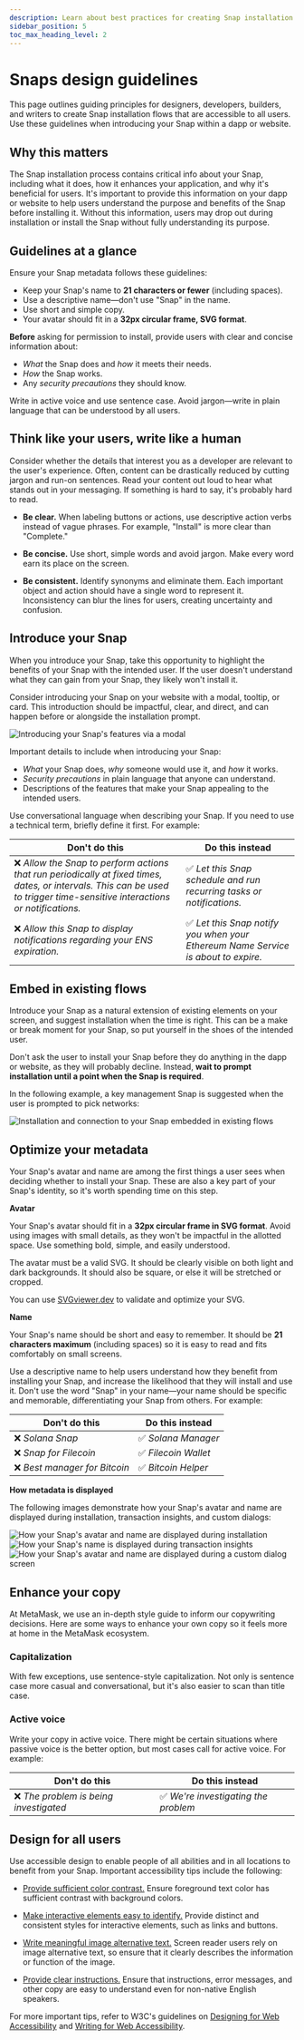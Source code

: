 ```yaml
---
description: Learn about best practices for creating Snap installation flows.
sidebar_position: 5
toc_max_heading_level: 2
---
```


# Snaps design guidelines

This page outlines guiding principles for designers, developers, builders, and writers to create
Snap installation flows that are accessible to all users.
Use these guidelines when introducing your Snap within a dapp or website.

## Why this matters

The Snap installation process contains critical info about your Snap, including what it does, how it
enhances your application, and why it's beneficial for users.
It's important to provide this information on your dapp or website to help users understand the
purpose and benefits of the Snap before installing it.
Without this information, users may drop out during installation or install the Snap without fully
understanding its purpose.

## Guidelines at a glance

Ensure your Snap metadata follows these guidelines:

- Keep your Snap's name to **21 characters or fewer** (including spaces).
- Use a descriptive name&mdash;don't use "Snap" in the name.
- Use short and simple copy.
- Your avatar should fit in a **32px circular frame, SVG format**.

**Before** asking for permission to install, provide users with clear and concise information about:

- _What_ the Snap does and _how_ it meets their needs.
- _How_ the Snap works.
- Any _security precautions_ they should know.

Write in active voice and use sentence case.
Avoid jargon&mdash;write in plain language that can be understood by all users.

## Think like your users, write like a human

Consider whether the details that interest you as a developer are relevant to the user's experience.
Often, content can be drastically reduced by cutting jargon and run-on sentences.
Read your content out loud to hear what stands out in your messaging.
If something is hard to say, it's probably hard to read.

- **Be clear.**
  When labeling buttons or actions, use descriptive action verbs instead of vague phrases.
  For example, "Install" is more clear than "Complete."

- **Be concise.**
  Use short, simple words and avoid jargon.
  Make every word earn its place on the screen.

- **Be consistent.**
  Identify synonyms and eliminate them.
  Each important object and action should have a single word to represent it.
  Inconsistency can blur the lines for users, creating uncertainty and confusion.

## Introduce your Snap

When you introduce your Snap, take this opportunity to highlight the benefits of your Snap with the
intended user.
If the user doesn't understand what they can gain from your Snap, they likely won't install it.

Consider introducing your Snap on your website with a modal, tooltip, or card.
This introduction should be impactful, clear, and direct, and can happen before or alongside the
installation prompt.

![Introducing your Snap's features via a modal](../assets/install-modal.png)

Important details to include when introducing your Snap:

- _What_ your Snap does, _why_ someone would use it, and _how_ it works.
- _Security precautions_ in plain language that anyone can understand.
- Descriptions of the features that make your Snap appealing to the intended users.

Use conversational language when describing your Snap.
If you need to use a technical term, briefly define it first.
For example:

| Don't do this                                                                                                                                                              | Do this instead                                                                  |
|----------------------------------------------------------------------------------------------------------------------------------------------------------------------------|----------------------------------------------------------------------------------|
| ❌ _Allow the Snap to perform actions that run periodically at fixed times, dates, or intervals. This can be used to trigger time-sensitive interactions or notifications._ | ✅ _Let this Snap schedule and run recurring tasks or notifications._             |
| ❌ _Allow this Snap to display notifications regarding your ENS expiration._                                                                                                | ✅ _Let this Snap notify you when your Ethereum Name Service is about to expire._ |

## Embed in existing flows

Introduce your Snap as a natural extension of existing elements on your screen, and suggest
installation when the time is right.
This can be a make or break moment for your Snap, so put yourself in the shoes of the intended user.

Don't ask the user to install your Snap before they do anything in the dapp or website, as they will
probably decline.
Instead, **wait to prompt installation until a point when the Snap is required**.

In the following example, a key management Snap is suggested when the user is prompted to pick networks:

![Installation and connection to your Snap embedded in existing flows](../assets/picker.png)

## Optimize your metadata

Your Snap's avatar and name are among the first things a user sees when deciding whether to install
your Snap.
These are also a key part of your Snap's identity, so it's worth spending time on this step.

**Avatar**

Your Snap's avatar should fit in a **32px circular frame in SVG format**.
Avoid using images with small details, as they won't be impactful in the allotted space.
Use something bold, simple, and easily understood.

The avatar must be a valid SVG. 
It should be clearly visible on both light and dark backgrounds. 
It should also be square, or else it will be stretched or cropped.

You can use [SVGviewer.dev](https://www.svgviewer.dev/) to validate and optimize your SVG.

**Name**

Your Snap's name should be short and easy to remember.
It should be **21 characters maximum** (including spaces) so it is easy to read and fits comfortably
on small screens.

Use a descriptive name to help users understand how they benefit from installing your Snap, and
increase the likelihood that they will install and use it.
Don't use the word "Snap" in your name—your name should be specific and memorable, differentiating
your Snap from others.
For example:

<p>

| Don't do this                | Do this instead     |
|------------------------------|---------------------|
| ❌ _Solana Snap_              | ✅ _Solana Manager_  |
| ❌ _Snap for Filecoin_        | ✅ _Filecoin Wallet_ |
| ❌ _Best manager for Bitcoin_ | ✅ _Bitcoin Helper_  |

</p>

**How metadata is displayed**

The following images demonstrate how your Snap's avatar and name are displayed during installation,
transaction insights, and custom dialogs:

![How your Snap's avatar and name are displayed during installation](../assets/install.png)
![How your Snap's name is displayed during transaction insights](../assets/insights.png)
![How your Snap's avatar and name are displayed during a custom dialog screen](../assets/dialog.png)

## Enhance your copy

At MetaMask, we use an in-depth style guide to inform our copywriting decisions.
Here are some ways to enhance your own copy so it feels more at home in the MetaMask ecosystem.

### Capitalization

With few exceptions, use sentence-style capitalization.
Not only is sentence case more casual and conversational, but it's also easier to scan than title case.

### Active voice

Write your copy in active voice.
There might be certain situations where passive voice is the better option, but most cases call for
active voice.
For example:

| Don't do this                         | Do this instead                     |
|---------------------------------------|-------------------------------------|
| ❌ _The problem is being investigated_ | ✅ _We're investigating the problem_ |

## Design for all users

Use accessible design to enable people of all abilities and in all locations to benefit from your Snap.
Important accessibility tips include the following:

- [Provide sufficient color contrast.](https://www.w3.org/WAI/tips/designing/#provide-sufficient-contrast-between-foreground-and-background)
  Ensure foreground text color has sufficient contrast with background colors.

- [Make interactive elements easy to identify.](https://www.w3.org/WAI/tips/designing/#ensure-that-interactive-elements-are-easy-to-identify)
  Provide distinct and consistent styles for interactive elements, such as links and buttons.

- [Write meaningful image alternative text.](https://www.w3.org/WAI/tips/writing/#write-meaningful-text-alternatives-for-images)
  Screen reader users rely on image alternative text, so ensure that it clearly describes the
  information or function of the image.

- [Provide clear instructions.](https://www.w3.org/WAI/tips/writing/#provide-clear-instructions)
  Ensure that instructions, error messages, and other copy are easy to understand even for
  non-native English speakers.

For more important tips, refer to W3C's guidelines on
[Designing for Web Accessibility](https://www.w3.org/WAI/tips/designing/) and
[Writing for Web Accessibility](https://www.w3.org/WAI/tips/writing/).